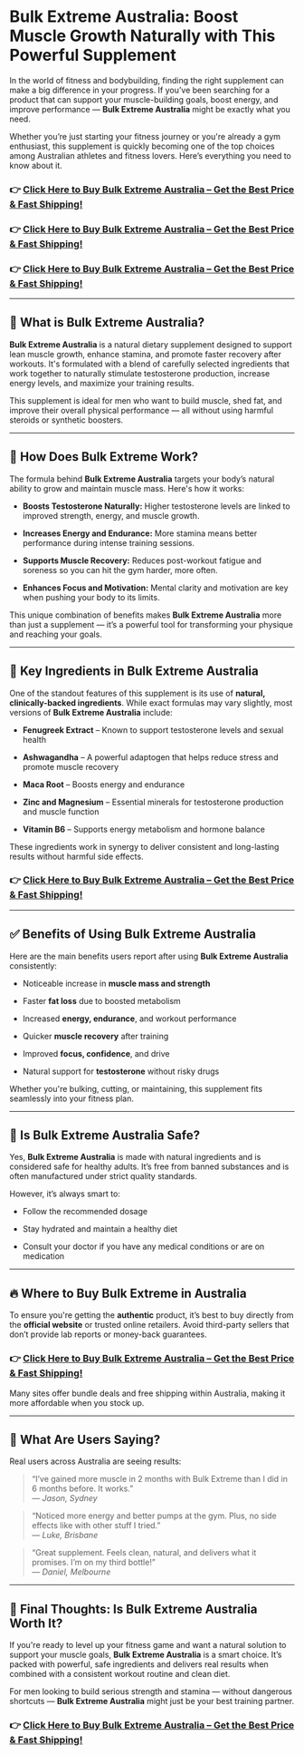 <h1 class="" data-start="166" data-end="255"><strong data-start="168" data-end="255">Bulk Extreme Australia: Boost Muscle Growth Naturally with This Powerful Supplement</strong></h1>
<p class="" data-start="257" data-end="554">In the world of fitness and bodybuilding, finding the right supplement can make a big difference in your progress. If you&rsquo;ve been searching for a product that can support your muscle-building goals, boost energy, and improve performance &mdash; <strong data-start="496" data-end="522">Bulk Extreme Australia</strong> might be exactly what you need.</p>
<p class="" data-start="556" data-end="791">Whether you&rsquo;re just starting your fitness journey or you're already a gym enthusiast, this supplement is quickly becoming one of the top choices among Australian athletes and fitness lovers. Here&rsquo;s everything you need to know about it.</p>
<h3 class="" data-start="4222" data-end="4316">👉&nbsp;<strong data-start="4229" data-end="4316"><a href="https://cutt.ly/bulk-extreme-australia" rel="noopener" data-start="4231" data-end="4314">Click Here to Buy Bulk Extreme Australia &ndash; Get the Best Price &amp; Fast Shipping!</a></strong></h3>
<h3 class="" data-start="4222" data-end="4316">👉&nbsp;<strong data-start="4229" data-end="4316"><a href="https://cutt.ly/bulk-extreme-australia" rel="noopener" data-start="4231" data-end="4314">Click Here to Buy Bulk Extreme Australia &ndash; Get the Best Price &amp; Fast Shipping!</a></strong></h3>
<h3 class="" data-start="4222" data-end="4316">👉&nbsp;<strong data-start="4229" data-end="4316"><a href="https://cutt.ly/bulk-extreme-australia" rel="noopener" data-start="4231" data-end="4314">Click Here to Buy Bulk Extreme Australia &ndash; Get the Best Price &amp; Fast Shipping!</a></strong></h3>
<hr class="" data-start="793" data-end="796" />
<h2 class="" data-start="798" data-end="835">💪 What is Bulk Extreme Australia?</h2>
<p class="" data-start="837" data-end="1186"><strong data-start="837" data-end="863">Bulk Extreme Australia</strong> is a natural dietary supplement designed to support lean muscle growth, enhance stamina, and promote faster recovery after workouts. It's formulated with a blend of carefully selected ingredients that work together to naturally stimulate testosterone production, increase energy levels, and maximize your training results.</p>
<p class="" data-start="1188" data-end="1363">This supplement is ideal for men who want to build muscle, shed fat, and improve their overall physical performance &mdash; all without using harmful steroids or synthetic boosters.</p>
<hr class="" data-start="1365" data-end="1368" />
<h2 class="" data-start="1370" data-end="1403">🔬 How Does Bulk Extreme Work?</h2>
<p class="" data-start="1405" data-end="1541">The formula behind <strong data-start="1424" data-end="1450">Bulk Extreme Australia</strong> targets your body&rsquo;s natural ability to grow and maintain muscle mass. Here's how it works:</p>
<ul data-start="1543" data-end="2006">
<li class="" data-start="1543" data-end="1666">
<p class="" data-start="1545" data-end="1666"><strong data-start="1545" data-end="1579">Boosts Testosterone Naturally:</strong> Higher testosterone levels are linked to improved strength, energy, and muscle growth.</p>
</li>
<li class="" data-start="1667" data-end="1776">
<p class="" data-start="1669" data-end="1776"><strong data-start="1669" data-end="1704">Increases Energy and Endurance:</strong> More stamina means better performance during intense training sessions.</p>
</li>
<li class="" data-start="1777" data-end="1893">
<p class="" data-start="1779" data-end="1893"><strong data-start="1779" data-end="1808">Supports Muscle Recovery:</strong> Reduces post-workout fatigue and soreness so you can hit the gym harder, more often.</p>
</li>
<li class="" data-start="1894" data-end="2006">
<p class="" data-start="1896" data-end="2006"><strong data-start="1896" data-end="1930">Enhances Focus and Motivation:</strong> Mental clarity and motivation are key when pushing your body to its limits.</p>
</li>
</ul>
<p class="" data-start="2008" data-end="2183">This unique combination of benefits makes <strong data-start="2050" data-end="2076">Bulk Extreme Australia</strong> more than just a supplement &mdash; it&rsquo;s a powerful tool for transforming your physique and reaching your goals.</p>
<hr class="" data-start="2185" data-end="2188" />
<h2 class="" data-start="2190" data-end="2237">🌿 Key Ingredients in Bulk Extreme Australia</h2>
<p class="" data-start="2239" data-end="2437">One of the standout features of this supplement is its use of <strong data-start="2301" data-end="2343">natural, clinically-backed ingredients</strong>. While exact formulas may vary slightly, most versions of <strong data-start="2402" data-end="2428">Bulk Extreme Australia</strong> include:</p>
<ul data-start="2439" data-end="2827">
<li class="" data-start="2439" data-end="2521">
<p class="" data-start="2441" data-end="2521"><strong data-start="2441" data-end="2462">Fenugreek Extract</strong> &ndash; Known to support testosterone levels and sexual health</p>
</li>
<li class="" data-start="2522" data-end="2617">
<p class="" data-start="2524" data-end="2617"><strong data-start="2524" data-end="2539">Ashwagandha</strong> &ndash; A powerful adaptogen that helps reduce stress and promote muscle recovery</p>
</li>
<li class="" data-start="2618" data-end="2665">
<p class="" data-start="2620" data-end="2665"><strong data-start="2620" data-end="2633">Maca Root</strong> &ndash; Boosts energy and endurance</p>
</li>
<li class="" data-start="2666" data-end="2761">
<p class="" data-start="2668" data-end="2761"><strong data-start="2668" data-end="2690">Zinc and Magnesium</strong> &ndash; Essential minerals for testosterone production and muscle function</p>
</li>
<li class="" data-start="2762" data-end="2827">
<p class="" data-start="2764" data-end="2827"><strong data-start="2764" data-end="2778">Vitamin B6</strong> &ndash; Supports energy metabolism and hormone balance</p>
</li>
</ul>
<p class="" data-start="2829" data-end="2939">These ingredients work in synergy to deliver consistent and long-lasting results without harmful side effects.</p>
<h3 class="" data-start="4222" data-end="4316">👉&nbsp;<strong data-start="4229" data-end="4316"><a href="https://cutt.ly/bulk-extreme-australia" rel="noopener" data-start="4231" data-end="4314">Click Here to Buy Bulk Extreme Australia &ndash; Get the Best Price &amp; Fast Shipping!</a></strong></h3>
<hr class="" data-start="2941" data-end="2944" />
<h2 class="" data-start="2946" data-end="2991">✅ Benefits of Using Bulk Extreme Australia</h2>
<p class="" data-start="2993" data-end="3085">Here are the main benefits users report after using <strong data-start="3045" data-end="3071">Bulk Extreme Australia</strong> consistently:</p>
<ul data-start="3087" data-end="3405">
<li class="" data-start="3087" data-end="3142">
<p class="" data-start="3089" data-end="3142">Noticeable increase in <strong data-start="3112" data-end="3140">muscle mass and strength</strong></p>
</li>
<li class="" data-start="3143" data-end="3192">
<p class="" data-start="3145" data-end="3192">Faster <strong data-start="3152" data-end="3164">fat loss</strong> due to boosted metabolism</p>
</li>
<li class="" data-start="3193" data-end="3253">
<p class="" data-start="3195" data-end="3253">Increased <strong data-start="3205" data-end="3226">energy, endurance</strong>, and workout performance</p>
</li>
<li class="" data-start="3254" data-end="3300">
<p class="" data-start="3256" data-end="3300">Quicker <strong data-start="3264" data-end="3283">muscle recovery</strong> after training</p>
</li>
<li class="" data-start="3301" data-end="3346">
<p class="" data-start="3303" data-end="3346">Improved <strong data-start="3312" data-end="3333">focus, confidence</strong>, and drive</p>
</li>
<li class="" data-start="3347" data-end="3405">
<p class="" data-start="3349" data-end="3405">Natural support for <strong data-start="3369" data-end="3385">testosterone</strong> without risky drugs</p>
</li>
</ul>
<p class="" data-start="3407" data-end="3511">Whether you're bulking, cutting, or maintaining, this supplement fits seamlessly into your fitness plan.</p>
<hr class="" data-start="3513" data-end="3516" />
<h2 class="" data-start="3518" data-end="3555">🧪 Is Bulk Extreme Australia Safe?</h2>
<p class="" data-start="3557" data-end="3755">Yes, <strong data-start="3562" data-end="3588">Bulk Extreme Australia</strong> is made with natural ingredients and is considered safe for healthy adults. It&rsquo;s free from banned substances and is often manufactured under strict quality standards.</p>
<p class="" data-start="3757" data-end="3787">However, it&rsquo;s always smart to:</p>
<ul data-start="3789" data-end="3948">
<li class="" data-start="3789" data-end="3822">
<p class="" data-start="3791" data-end="3822">Follow the recommended dosage</p>
</li>
<li class="" data-start="3823" data-end="3868">
<p class="" data-start="3825" data-end="3868">Stay hydrated and maintain a healthy diet</p>
</li>
<li class="" data-start="3869" data-end="3948">
<p class="" data-start="3871" data-end="3948">Consult your doctor if you have any medical conditions or are on medication</p>
</li>
</ul>
<hr class="" data-start="3950" data-end="3953" />
<h2 class="" data-start="3955" data-end="3999">🔥 Where to Buy Bulk Extreme in Australia</h2>
<p class="" data-start="4001" data-end="4220">To ensure you're getting the <strong data-start="4030" data-end="4043">authentic</strong> product, it&rsquo;s best to buy directly from the <strong data-start="4088" data-end="4108">official website</strong> or trusted online retailers. Avoid third-party sellers that don&rsquo;t provide lab reports or money-back guarantees.</p>
<h3 class="" data-start="4222" data-end="4316">👉 <strong data-start="4229" data-end="4316"><a href="https://cutt.ly/bulk-extreme-australia" rel="noopener" data-start="4231" data-end="4314">Click Here to Buy Bulk Extreme Australia &ndash; Get the Best Price &amp; Fast Shipping!</a></strong></h3>
<p class="" data-start="4318" data-end="4428">Many sites offer bundle deals and free shipping within Australia, making it more affordable when you stock up.</p>
<hr class="" data-start="4430" data-end="4433" />
<h2 class="" data-start="4435" data-end="4463">📣 What Are Users Saying?</h2>
<p class="" data-start="4465" data-end="4512">Real users across Australia are seeing results:</p>
<blockquote data-start="4514" data-end="4634">
<p class="" data-start="4516" data-end="4634">&ldquo;I&rsquo;ve gained more muscle in 2 months with Bulk Extreme than I did in 6 months before. It works.&rdquo;<br data-start="4612" data-end="4615" /> &mdash; <em data-start="4619" data-end="4634">Jason, Sydney</em></p>
</blockquote>
<blockquote data-start="4636" data-end="4764">
<p class="" data-start="4638" data-end="4764">&ldquo;Noticed more energy and better pumps at the gym. Plus, no side effects like with other stuff I tried.&rdquo;<br data-start="4741" data-end="4744" /> &mdash; <em data-start="4748" data-end="4764">Luke, Brisbane</em></p>
</blockquote>
<blockquote data-start="4766" data-end="4890">
<p class="" data-start="4768" data-end="4890">&ldquo;Great supplement. Feels clean, natural, and delivers what it promises. I&rsquo;m on my third bottle!&rdquo;<br data-start="4864" data-end="4867" /> &mdash; <em data-start="4871" data-end="4890">Daniel, Melbourne</em></p>
</blockquote>
<hr class="" data-start="4892" data-end="4895" />
<h2 class="" data-start="4897" data-end="4954">🏁 Final Thoughts: Is Bulk Extreme Australia Worth It?</h2>
<p class="" data-start="4956" data-end="5239">If you're ready to level up your fitness game and want a natural solution to support your muscle goals, <strong data-start="5060" data-end="5086">Bulk Extreme Australia</strong> is a smart choice. It&rsquo;s packed with powerful, safe ingredients and delivers real results when combined with a consistent workout routine and clean diet.</p>
<p class="" data-start="5241" data-end="5395">For men looking to build serious strength and stamina &mdash; without dangerous shortcuts &mdash; <strong data-start="5327" data-end="5353">Bulk Extreme Australia</strong> might just be your best training partner.</p>
<h3 class="" data-start="4222" data-end="4316">👉&nbsp;<strong data-start="4229" data-end="4316"><a href="https://cutt.ly/bulk-extreme-australia" rel="noopener" data-start="4231" data-end="4314">Click Here to Buy Bulk Extreme Australia &ndash; Get the Best Price &amp; Fast Shipping!</a></strong></h3>
